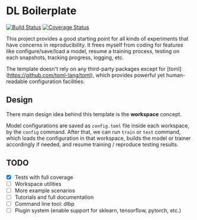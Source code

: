 # DL Boilerplate

[![Build Status](https://travis-ci.org/yxonic/dl-boilerplate.svg?branch=master)](https://travis-ci.org/yxonic/dl-boilerplate) 
[![Coverage Status](https://coveralls.io/repos/github/yxonic/dl-boilerplate/badge.svg)](https://coveralls.io/github/yxonic/dl-boilerplate)

This project provides a good starting point for all kinds of experiments 
that have concerns in reproducibility. It frees myself from coding for 
features like configure/save/load a model, resume a training process, 
testing on each snapshots, tracking progress, logging, etc.

The template doesn't rely on any third-party packages except for [toml]
(https://github.com/toml-lang/toml), which provides powerful yet 
human-readable configuration facilities.

## Design

There main design idea behind this template is the **workspace** concept.

Model configurations are saved as `config.toml` file inside each workspace, by
the `config` command. After that, we can run `train` or `test` command, which
loads the configuration in that workspace, builds the model or trainer
accordingly if needed, and resume training / reproduce testing results.

## TODO
- [x] Tests with full coverage
- [ ] Workspace utilities
- [ ] More example scenarios
- [ ] Tutorials and full documentation
- [ ] Command line tool: dlbp
- [ ] Plugin system (enable support for sklearn, tensorflow, pytorch, etc.)
